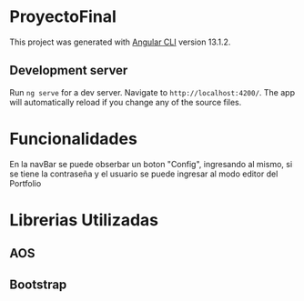 # ProyectoFinal

This project was generated with [Angular CLI](https://github.com/angular/angular-cli) version 13.1.2.

## Development server

Run `ng serve` for a dev server. Navigate to `http://localhost:4200/`. The app will automatically reload if you change any of the source files.

# Funcionalidades

En la navBar se puede obserbar un boton "Config", ingresando al mismo, si se tiene la contraseña y el usuario se puede ingresar al modo editor del Portfolio

# Librerias Utilizadas

## AOS

## Bootstrap
